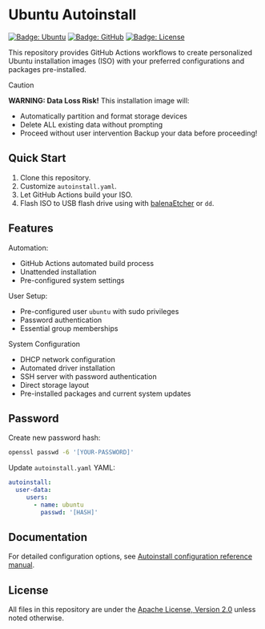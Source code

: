 # Ubuntu Autoinstall

[![Badge: Ubuntu](https://img.shields.io/badge/Ubuntu-E95420.svg?logo=ubuntu&logoColor=white)](#readme)
[![Badge: GitHub](https://img.shields.io/badge/GitHub-181717.svg?logo=github&logoColor=white)](#readme)
[![Badge: License](https://img.shields.io/github/license/cyclenerd/template)](https://github.com/Cyclenerd/ubuntu-autoinstall/blob/master/LICENSE)

This repository provides GitHub Actions workflows to create personalized Ubuntu installation images (ISO) with your preferred configurations and packages pre-installed.

> [!CAUTION]
> **WARNING: Data Loss Risk!**
> This installation image will:
> * Automatically partition and format storage devices
> * Delete ALL existing data without prompting
> * Proceed without user intervention
> Backup your data before proceeding!

## Quick Start

1. Clone this repository.
1. Customize `autoinstall.yaml`.
1. Let GitHub Actions build your ISO.
1. Flash ISO to USB flash drive using with [balenaEtcher](https://etcher.balena.io/) or `dd`.

## Features

Automation:

* GitHub Actions automated build process
* Unattended installation
* Pre-configured system settings

User Setup:

* Pre-configured user `ubuntu` with sudo privileges
* Password authentication
* Essential group memberships

System Configuration

* DHCP network configuration
* Automated driver installation
* SSH server with password authentication
* Direct storage layout
* Pre-installed packages and current system updates

## Password

Create new password hash:

```bash
openssl passwd -6 '[YOUR-PASSWORD]'
```

Update `autoinstall.yaml` YAML:

```yaml
autoinstall:
  user-data:
     users:
       - name: ubuntu
         passwd: '[HASH]'
```

## Documentation

For detailed configuration options, see [Autoinstall configuration reference manual](https://canonical-subiquity.readthedocs-hosted.com/en/latest/reference/autoinstall-reference.html).

## License

All files in this repository are under the [Apache License, Version 2.0](LICENSE) unless noted otherwise.
